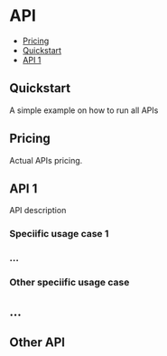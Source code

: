 # API

- [Pricing](#pricing)
- [Quickstart](#quickstart)
- [API 1](#api-1)


## Quickstart
A simple example on how to run all APIs

## Pricing
Actual APIs pricing.

## API 1
API description
### Speciific usage case 1
### ...
### Other speciific usage case
## ...
## Other API